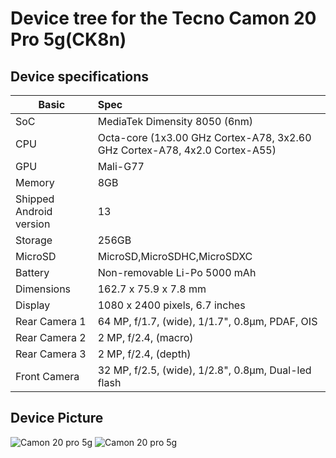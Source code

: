 # Device tree for the Tecno Camon 20 Pro 5g(CK8n)

## Device specifications

| Basic                   | Spec                                                        |
| ----------------------- | :---------------------------------------------------------- |
| SoC                     | MediaTek Dimensity 8050 (6nm)                               |
| CPU                     | Octa-core (1x3.00 GHz Cortex-A78, 3x2.60 GHz Cortex-A78, 4x2.0 Cortex-A55)  |
| GPU                     | Mali-G77                                                    |
| Memory                  | 8GB                                                         |
| Shipped Android version | 13                                                          |
| Storage                 | 256GB                                                       |
| MicroSD                 | MicroSD,MicroSDHC,MicroSDXC                                 |
| Battery                 | Non-removable Li-Po 5000 mAh                                |
| Dimensions              | 162.7 x 75.9 x 7.8 mm                                       |
| Display                 | 1080 x 2400 pixels, 6.7 inches                              |
| Rear Camera 1           | 64 MP, f/1.7, (wide), 1/1.7", 0.8µm, PDAF, OIS              |
| Rear Camera 2           | 2 MP, f/2.4, (macro)                                        |
| Rear Camera 3           | 2 MP, f/2.4, (depth)                                        |
| Front Camera            | 32 MP, f/2.5, (wide),  1/2.8", 0.8µm, Dual-led flash        |


## Device Picture

![Camon 20 pro 5g](https://d3fyizz0b46qgr.cloudfront.net/global/phones/CAMON20Premier5G/dark.png)
![Camon 20 pro 5g](https://d3fyizz0b46qgr.cloudfront.net/global/phones/CAMON20Premier5G/blue.png)
